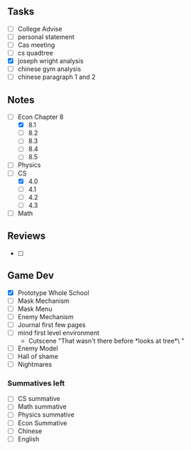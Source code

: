 
## Tasks
- [ ] College Advise
- [ ] personal statement
- [ ] Cas meeting
- [ ] cs quadtree
- [x] joseph wright analysis
- [ ] chinese gym analysis
- [ ] chinese paragraph 1 and 2

## Notes
- [ ] Econ Chapter 8
	- [x] 8.1
	- [ ] 8.2
	- [ ] 8.3
	- [ ] 8.4
	- [ ] 8.5
- [ ] Physics
- [ ] CS
	- [x] 4.0
	- [ ] 4.1
	- [ ] 4.2
	- [ ] 4.3
- [ ] Math

## Reviews
- [ ] 

## Game Dev
- [x] Prototype Whole School
- [ ] Mask Mechanism
- [ ] Mask Menu
- [ ] Enemy Mechanism
- [ ] Journal first few pages
- [ ] mind first level environment
	- Cutscene "That wasn't there before \*looks at tree*\ "
- [ ] Enemy Model
- [ ] Hall of shame
- [ ] Nightmares

### Summatives left
- [ ] CS summative
- [ ] Math summative
- [ ] Physics summative
- [ ] Econ Summative
- [ ] Chinese
- [ ] English
